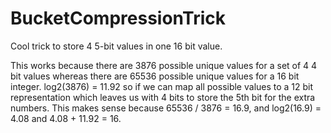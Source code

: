 # BucketCompressionTrick

Cool trick to store 4 5-bit values in one 16 bit value.

This works because there are 3876 possible unique values for a set of 4 4 bit values whereas there are 65536 possible unique values for a 16 bit integer. log2(3876) = 11.92 so if we can map all possible values to a 12 bit representation which leaves us with 4 bits to store the 5th bit for the extra numbers. This makes sense because 65536 / 3876 = 16.9, and log2(16.9) = 4.08 and 4.08 + 11.92 = 16.
